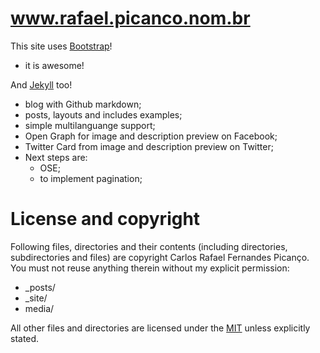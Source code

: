 # www.rafael.picanco.nom.br

This site uses [Bootstrap](http://getbootstrap.com/)!
 - it is awesome!

And [Jekyll](http://jekyllrb.com/) too!
 - blog with Github markdown;
 - posts, layouts and includes examples;
 - simple multilanguange support;
 - Open Graph for image and description preview on Facebook;
 - Twitter Card from image and description preview on Twitter;
 - Next steps are:
 	- OSE;
    - to implement pagination;

# License and copyright

Following files, directories and their contents (including directories, subdirectories and files) are copyright Carlos Rafael Fernandes Picanço. You must not reuse anything therein without my explicit permission:

* _posts/
* _site/
* media/

All other files and directories are licensed under the [MIT](http://www.opensource.org/licenses/mit-license.php) unless explicitly stated.